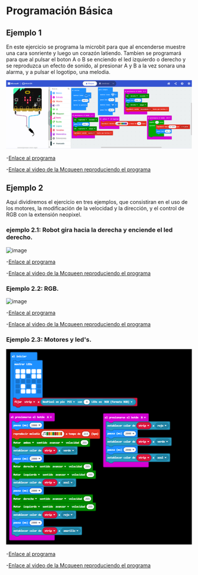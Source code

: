 # Programación Básica
## Ejemplo 1
En este ejercicio se programa la microbit para que al encenderse muestre una cara sonriente y luego un corazón latiendo. Tambien se programará para que al pulsar el boton A o B se enciendo el led izquierdo o derecho y se reproduzca un efecto de sonido, al presionar A y B a la vez sonara una alarma, y a pulsar el logotipo, una melodia.

![image](cap_ej1.png)

-[Enlace al programa](microbit-maqueen2.hex)

-[Enlace al video de la Mcqueen reproduciendo el programa](https://www.youtube.com/shorts/29INlVmVf9U)

## Ejemplo 2
Aqui dividiremos el ejercicio en tres ejemplos, que consistiran en el uso de los motores, la modificación de la velocidad y la dirección, y el control de RGB
con la extensión neopixel.

### ejemplo 2.1: Robot gira hacia la derecha y enciende el led derecho.

![image]()

-[Enlace al programa]()

-[Enlace al video de la Mcqueen reproduciendo el programa]()

### Ejemplo 2.2: RGB.

![image]()

-[Enlace al programa]()

-[Enlace al video de la Mcqueen reproduciendo el programa]()

### Ejemplo 2.3: Motores y led's.

![image](Ejemplo-2-3.png)

-[Enlace al programa](microbit-motores-y-leds.hex)

-[Enlace al video de la Mcqueen reproduciendo el programa]()
